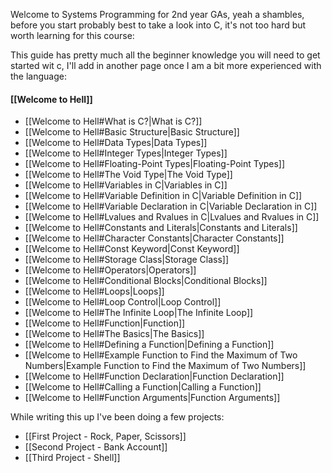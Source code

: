 Welcome to Systems Programming for 2nd year GAs, yeah a shambles, before you start probably best to take a look into C, it's not too hard but worth learning for this course:

This guide has pretty much all the beginner knowledge you will need to get started wit c, I'll add in another page once I am a bit more experienced with the language:
#### [[Welcome to Hell]]
- [[Welcome to Hell#What is C?|What is C?]]
-  [[Welcome to Hell#Basic Structure|Basic Structure]]
-  [[Welcome to Hell#Data Types|Data Types]]
-  [[Welcome to Hell#Integer Types|Integer Types]]
- [[Welcome to Hell#Floating-Point Types|Floating-Point Types]]
- [[Welcome to Hell#The Void Type|The Void Type]]
- [[Welcome to Hell#Variables in C|Variables in C]]
- [[Welcome to Hell#Variable Definition in C|Variable Definition in C]]
- [[Welcome to Hell#Variable Declaration in C|Variable Declaration in C]]
- [[Welcome to Hell#Lvalues and Rvalues in C|Lvalues and Rvalues in C]]
- [[Welcome to Hell#Constants and Literals|Constants and Literals]]
- [[Welcome to Hell#Character Constants|Character Constants]]
- [[Welcome to Hell#Const Keyword|Const Keyword]]
-  [[Welcome to Hell#Storage Class|Storage Class]]
- [[Welcome to Hell#Operators|Operators]]
- [[Welcome to Hell#Conditional Blocks|Conditional Blocks]]
- [[Welcome to Hell#Loops|Loops]]
- [[Welcome to Hell#Loop Control|Loop Control]]
- [[Welcome to Hell#The Infinite Loop|The Infinite Loop]]
- [[Welcome to Hell#Function|Function]]
- [[Welcome to Hell#The Basics|The Basics]]
- [[Welcome to Hell#Defining a Function|Defining a Function]]
- [[Welcome to Hell#Example Function to Find the Maximum of Two Numbers|Example Function to Find the Maximum of Two Numbers]]
- [[Welcome to Hell#Function Declaration|Function Declaration]]
- [[Welcome to Hell#Calling a Function|Calling a Function]]
- [[Welcome to Hell#Function Arguments|Function Arguments]]

While writing this up I've been doing a few projects:

- [[First Project - Rock, Paper, Scissors]]
- [[Second Project - Bank Account]]
- [[Third Project - Shell]]
